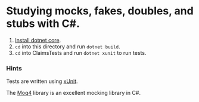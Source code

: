 # Studying mocks, fakes, doubles, and stubs with C#.

1. [Install dotnet core](https://www.microsoft.com/net/learn/get-started/macos).
2. `cd` into this directory and run `dotnet build`.
3. `cd` into ClaimsTests and run `dotnet xunit` to run tests.

### Hints

Tests are written using [xUnit](https://xunit.github.io/docs/getting-started-dotnet-core).

The [Moq4](https://github.com/Moq/moq4/wiki/Quickstart) library is an excellent mocking library in C#.